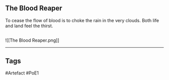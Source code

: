 ## The Blood Reaper
To cease the flow of blood is to
choke the rain in the very clouds.
Both life and land feel the thirst.
##
![[The Blood Reaper.png]]

---
## Tags
#Artefact
#PoE1